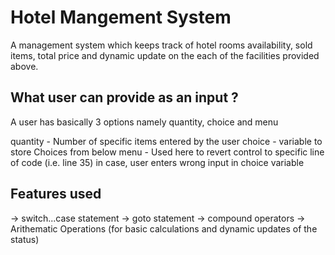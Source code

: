 # Hotel Mangement System

A management system which keeps track of hotel rooms availability, sold items, total price and dynamic update on the each of the facilities provided above.

## What user can provide as an input ?

A user has basically 3 options namely quantity, choice and menu

quantity - Number of specific items entered by the user 
choice - variable to store Choices from below 
menu - Used here to revert control to specific line of code (i.e. line 35) in case, user enters wrong input in choice variable

## Features used

-> switch...case statement
-> goto statement
-> compound operators
-> Arithematic Operations (for basic calculations and dynamic updates of the status)